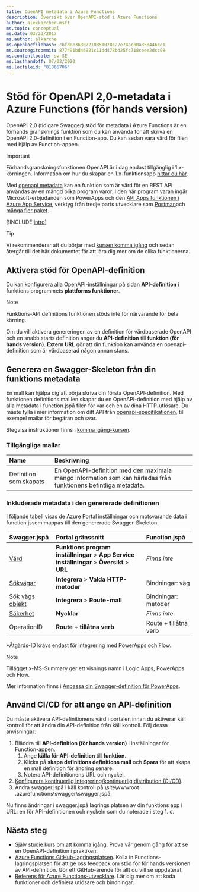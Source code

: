 ```yaml
---
title: OpenAPI metadata i Azure Functions
description: Översikt över OpenAPI-stöd i Azure Functions
author: alexkarcher-msft
ms.topic: conceptual
ms.date: 03/23/2017
ms.author: alkarche
ms.openlocfilehash: cbfd0e36307210851070c22e74acb0a858446ce1
ms.sourcegitcommit: 877491bd46921c11dd478bd25fc718ceee2dcc08
ms.contentlocale: sv-SE
ms.lasthandoff: 07/02/2020
ms.locfileid: "81866706"
---
```

# <a name="openapi-20-metadata-support-in-azure-functions-preview"></a>Stöd för OpenAPI 2,0-metadata i Azure Functions (för hands version)
OpenAPI 2,0 (tidigare Swagger) stöd för metadata i Azure Functions är en förhands gransknings funktion som du kan använda för att skriva en OpenAPI 2,0-definition i en Function-app. Du kan sedan vara värd för filen med hjälp av Function-appen.

> [!IMPORTANT]
> Förhandsgranskningsfunktionen OpenAPI är i dag endast tillgänglig i 1.x-körningen. Information om hur du skapar en 1.x-funktionsapp [hittar du här](./functions-versions.md#creating-1x-apps).

Med [openapi metadata](https://swagger.io/) kan en funktion som är värd för en REST API användas av en mängd olika program varor. I den här program varan ingår Microsoft-erbjudanden som PowerApps och den [API Apps funktionen i Azure App Service](../app-service/overview.md), verktyg från tredje parts utvecklare som [Postman](https://www.getpostman.com/docs/importing_swagger)och [många fler paket](https://swagger.io/tools/).

[!INCLUDE [intro](../../includes/functions-bindings-intro.md)]

>[!TIP]
>Vi rekommenderar att du börjar med [kursen komma igång](./functions-api-definition-getting-started.md) och sedan återgår till det här dokumentet för att lära dig mer om de olika funktionerna.

## <a name="enable-openapi-definition-support"></a><a name="enable"></a>Aktivera stöd för OpenAPI-definition
Du kan konfigurera alla OpenAPI-inställningar på sidan **API-definition** i funktions programmets **plattforms funktioner**.

> [!NOTE]
> Funktions-API definitions funktionen stöds inte för närvarande för beta körning.

Om du vill aktivera genereringen av en definition för värdbaserade OpenAPI och en snabb starts definition anger du **API-definition** till **funktion (för hands version)**. **Extern URL** gör att din funktion kan använda en openapi-definition som är värdbaserad någon annan stans.

## <a name="generate-a-swagger-skeleton-from-your-functions-metadata"></a><a name="generate-definition"></a>Generera en Swagger-Skeleton från din funktions metadata
En mall kan hjälpa dig att börja skriva din första OpenAPI-definition. Med funktionen definitions mal len skapar du en OpenAPI-definition med hjälp av alla metadata i function.jspå filen för var och en av dina HTTP-utlösare. Du måste fylla i mer information om ditt API från [openapi-specifikationen](https://swagger.io/specification/), till exempel mallar för begäran och svar.

Stegvisa instruktioner finns i [komma igång-kursen](./functions-api-definition-getting-started.md).

### <a name="available-templates"></a><a name="templates"></a>Tillgängliga mallar

|Name| Beskrivning |
|:-----|:-----|
|Definition som skapats|En OpenAPI-definition med den maximala mängd information som kan härledas från funktionens befintliga metadata.|

### <a name="included-metadata-in-the-generated-definition"></a><a name="quickstart-details"></a>Inkluderade metadata i den genererade definitionen

I följande tabell visas de Azure Portal inställningar och motsvarande data i function.jssom mappas till den genererade Swagger-Skeleton.

|Swagger.jspå|Portal gränssnitt|Function.jspå|
|:----|:-----|:-----|
|[Värd](https://swagger.io/specification/#fixed-fields-15)|**Funktions program inställningar**  >  **App Service inställningar**  >  **Översikt**  >  **URL**|*Finns inte*
|[Sökvägar](https://swagger.io/specification/#paths-object-29)|**Integrera**  >  **Valda HTTP-metoder**|Bindningar: väg
|[Sök vägs objekt](https://swagger.io/specification/#path-item-object-32)|**Integrera**  >  **Route-mall**|Bindningar: metoder
|[Säkerhet](https://swagger.io/specification/#security-scheme-object-112)|**Nycklar**|*Finns inte*|
|OperationID|**Route + tillåtna verb**|Route + tillåtna verb|

\*Åtgärds-ID krävs endast för integrering med PowerApps och Flow.
> [!NOTE]
> Tillägget x-MS-Summary ger ett visnings namn i Logic Apps, PowerApps och Flow.
>
> Mer information finns i [Anpassa din Swagger-definition för PowerApps](https://docs.microsoft.com/connectors/custom-connectors/openapi-extensions).

## <a name="use-cicd-to-set-an-api-definition"></a><a name="CICD"></a>Använd CI/CD för att ange en API-definition

 Du måste aktivera API-definitionens värd i portalen innan du aktiverar käll kontroll för att ändra din API-definition från käll kontroll. Följ dessa anvisningar:

1. Bläddra till **API-definition (för hands version)** i inställningar för Function-appen.
   1. Ange **källa för API-definition** till **funktion**.
   1. Klicka på **skapa definitions definitions mall** och **Spara** för att skapa en mall definition för ändring senare.
   1. Notera API-definitionens URL och nyckel.
1. [Konfigurera kontinuerlig integrering/kontinuerlig distribution (CI/CD)](https://docs.microsoft.com/azure/azure-functions/functions-continuous-deployment#requirements-for-continuous-deployment).
2. Ändra swagger.jspå i käll kontroll på \site\wwwroot \.azurefunctions\swagger\swagger.jspå.

Nu finns ändringar i swagger.jspå lagrings platsen av din funktions app i URL: en för API-definitionen och nyckeln som du noterade i steg 1. c.

## <a name="next-steps"></a>Nästa steg
* [Själv studie kurs om att komma igång](functions-api-definition-getting-started.md). Prova vår genom gång för att se en OpenAPI-definition i praktiken.
* [Azure Functions GitHub-lagringsplatsen](https://github.com/Azure/Azure-Functions/). Kolla in Functions-lagringsplatsen för att ge oss feedback om stöd för för hands versionen av API-definition. Gör ett GitHub-ärende för allt du vill se uppdaterat.
* [Referens för Azure Functions-utvecklare](functions-reference.md). Lär dig mer om att koda funktioner och definiera utlösare och bindningar.
